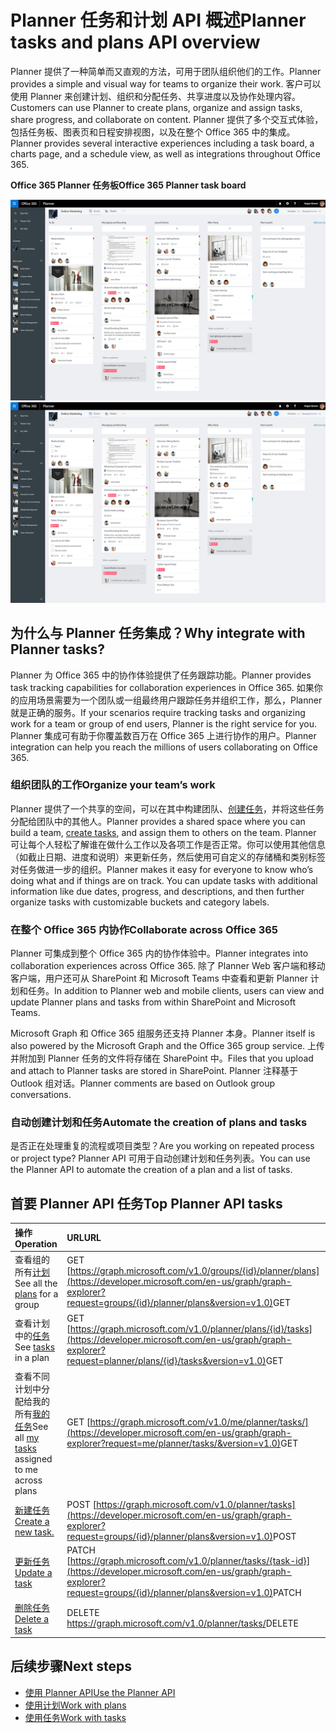 # <a name="planner-tasks-and-plans-api-overview"></a><span data-ttu-id="cab3b-101">Planner 任务和计划 API 概述</span><span class="sxs-lookup"><span data-stu-id="cab3b-101">Planner tasks and plans API overview</span></span>
<span data-ttu-id="cab3b-102">Planner 提供了一种简单而又直观的方法，可用于团队组织他们的工作。</span><span class="sxs-lookup"><span data-stu-id="cab3b-102">Planner provides a simple and visual way for teams to organize their work.</span></span> <span data-ttu-id="cab3b-103">客户可以使用 Planner 来创建计划、组织和分配任务、共享进度以及协作处理内容。</span><span class="sxs-lookup"><span data-stu-id="cab3b-103">Customers can use Planner to create plans, organize and assign tasks, share progress, and collaborate on content.</span></span>  <span data-ttu-id="cab3b-104">Planner 提供了多个交互式体验，包括任务板、图表页和日程安排视图，以及在整个 Office 365 中的集成。</span><span class="sxs-lookup"><span data-stu-id="cab3b-104">Planner provides several interactive experiences including a task board, a charts page, and a schedule view, as well as integrations throughout Office 365.</span></span>

<span data-ttu-id="cab3b-105">**Office 365 Planner 任务板**</span><span class="sxs-lookup"><span data-stu-id="cab3b-105">**Office 365 Planner task board**</span></span>

<span data-ttu-id="cab3b-106">![Office 365 Planner 任务板的屏幕截图](images/plannerboard.png "Planner 板的图像")</span><span class="sxs-lookup"><span data-stu-id="cab3b-106">![Screenshot of an Office 365 Planner task board](images/plannerboard.png "Image of Planner board")</span></span>


## <a name="why-integrate-with-planner-tasks"></a><span data-ttu-id="cab3b-107">为什么与 Planner 任务集成？</span><span class="sxs-lookup"><span data-stu-id="cab3b-107">Why integrate with Planner tasks?</span></span>
<span data-ttu-id="cab3b-108">Planner 为 Office 365 中的协作体验提供了任务跟踪功能。</span><span class="sxs-lookup"><span data-stu-id="cab3b-108">Planner provides task tracking capabilities for collaboration experiences in Office 365.</span></span> <span data-ttu-id="cab3b-109">如果你的应用场景需要为一个团队或一组最终用户跟踪任务并组织工作，那么，Planner 就是正确的服务。</span><span class="sxs-lookup"><span data-stu-id="cab3b-109">If your scenarios require tracking tasks and organizing work for a team or group of end users, Planner is the right service for you.</span></span> <span data-ttu-id="cab3b-110">Planner 集成可有助于你覆盖数百万在 Office 365 上进行协作的用户。</span><span class="sxs-lookup"><span data-stu-id="cab3b-110">Planner integration can help you reach the millions of users collaborating on Office 365.</span></span> 

### <a name="organize-your-teams-work"></a><span data-ttu-id="cab3b-111">组织团队的工作</span><span class="sxs-lookup"><span data-stu-id="cab3b-111">Organize your team’s work</span></span>
<span data-ttu-id="cab3b-112">Planner 提供了一个共享的空间，可以在其中构建团队、[创建任务](../api-reference/v1.0/api/planner_post_tasks.md)，并将这些任务分配给团队中的其他人。</span><span class="sxs-lookup"><span data-stu-id="cab3b-112">Planner provides a shared space where you can build a team, [create tasks](../api-reference/v1.0/api/planner_post_tasks.md), and assign them to others on the team.</span></span> <span data-ttu-id="cab3b-113">Planner 可让每个人轻松了解谁在做什么工作以及各项工作是否正常。你可以使用其他信息（如截止日期、进度和说明）来更新任务，然后使用可自定义的存储桶和类别标签对任务做进一步的组织。</span><span class="sxs-lookup"><span data-stu-id="cab3b-113">Planner makes it easy for everyone to know who’s doing what and if things are on track. You can update tasks with additional information like due dates, progress, and descriptions, and then further organize tasks with customizable buckets and category labels.</span></span>   

### <a name="collaborate-across-office-365"></a><span data-ttu-id="cab3b-114">在整个 Office 365 内协作</span><span class="sxs-lookup"><span data-stu-id="cab3b-114">Collaborate across Office 365</span></span>
<span data-ttu-id="cab3b-115">Planner 可集成到整个 Office 365 内的协作体验中。</span><span class="sxs-lookup"><span data-stu-id="cab3b-115">Planner integrates into collaboration experiences across Office 365.</span></span> <span data-ttu-id="cab3b-116">除了 Planner Web 客户端和移动客户端，用户还可从 SharePoint 和 Microsoft Teams 中查看和更新 Planner 计划和任务。</span><span class="sxs-lookup"><span data-stu-id="cab3b-116">In addition to Planner web and mobile clients, users can view and update Planner plans and tasks from within SharePoint and Microsoft Teams.</span></span>  

<span data-ttu-id="cab3b-117">Microsoft Graph 和 Office 365 组服务还支持 Planner 本身。</span><span class="sxs-lookup"><span data-stu-id="cab3b-117">Planner itself is also powered by the Microsoft Graph and the Office 365 group service.</span></span> <span data-ttu-id="cab3b-118">上传并附加到 Planner 任务的文件将存储在 SharePoint 中。</span><span class="sxs-lookup"><span data-stu-id="cab3b-118">Files that you upload and attach to Planner tasks are stored in SharePoint.</span></span> <span data-ttu-id="cab3b-119">Planner 注释基于 Outlook 组对话。</span><span class="sxs-lookup"><span data-stu-id="cab3b-119">Planner comments are based on Outlook group conversations.</span></span>

<!-- Add image
Note: Put an image here showing the relationship between Planner and other things
-->

### <a name="automate-the-creation-of-plans-and-tasks"></a><span data-ttu-id="cab3b-120">自动创建计划和任务</span><span class="sxs-lookup"><span data-stu-id="cab3b-120">Automate the creation of plans and tasks</span></span>
<span data-ttu-id="cab3b-121">是否正在处理重复的流程或项目类型？</span><span class="sxs-lookup"><span data-stu-id="cab3b-121">Are you working on repeated process or project type?</span></span> <span data-ttu-id="cab3b-122">Planner API 可用于自动创建计划和任务列表。</span><span class="sxs-lookup"><span data-stu-id="cab3b-122">You can use the Planner API to automate the creation of a plan and a list of tasks.</span></span>  
 
## <a name="top-planner-api-tasks"></a><span data-ttu-id="cab3b-123">首要 Planner API 任务</span><span class="sxs-lookup"><span data-stu-id="cab3b-123">Top Planner API tasks</span></span>

|<span data-ttu-id="cab3b-124">操作</span><span class="sxs-lookup"><span data-stu-id="cab3b-124">Operation</span></span>|<span data-ttu-id="cab3b-125">URL</span><span class="sxs-lookup"><span data-stu-id="cab3b-125">URL</span></span>|
|:--------|:--|
|<span data-ttu-id="cab3b-126">查看组的所有[计划](../api-reference/beta/resources/plannerplan.md)</span><span class="sxs-lookup"><span data-stu-id="cab3b-126">See all the [plans](../api-reference/beta/resources/plannerplan.md) for a group</span></span>|<span data-ttu-id="cab3b-127">GET [https://graph.microsoft.com/v1.0/groups/{id}/planner/plans](https://developer.microsoft.com/en-us/graph/graph-explorer?request=groups/{id}/planner/plans&version=v1.0)</span><span class="sxs-lookup"><span data-stu-id="cab3b-127">GET</span></span>|
|<span data-ttu-id="cab3b-128">查看计划中的[任务](../api-reference/beta/resources/plannertask.md)</span><span class="sxs-lookup"><span data-stu-id="cab3b-128">See [tasks](../api-reference/beta/resources/plannertask.md) in a plan</span></span>|<span data-ttu-id="cab3b-129">GET [https://graph.microsoft.com/v1.0/planner/plans/{id}/tasks](https://developer.microsoft.com/en-us/graph/graph-explorer?request=planner/plans/{id}/tasks&version=v1.0)</span><span class="sxs-lookup"><span data-stu-id="cab3b-129">GET</span></span>|
|<span data-ttu-id="cab3b-130">查看不同计划中分配给我的所有[我的任务](../api-reference/beta/api/planneruser_list_tasks.md)</span><span class="sxs-lookup"><span data-stu-id="cab3b-130">See all [my tasks](../api-reference/beta/api/planneruser_list_tasks.md) assigned to me across plans</span></span>|<span data-ttu-id="cab3b-131">GET [https://graph.microsoft.com/v1.0/me/planner/tasks/](https://developer.microsoft.com/en-us/graph/graph-explorer?request=me/planner/tasks/&version=v1.0)</span><span class="sxs-lookup"><span data-stu-id="cab3b-131">GET</span></span>|
|[<span data-ttu-id="cab3b-132">新建任务</span><span class="sxs-lookup"><span data-stu-id="cab3b-132">Create a new task.</span></span>](../api-reference/v1.0/api/planner_post_tasks.md)|<span data-ttu-id="cab3b-133">POST [https://graph.microsoft.com/v1.0/planner/tasks](https://developer.microsoft.com/en-us/graph/graph-explorer?request=groups/{id}/planner/plans&version=v1.0)</span><span class="sxs-lookup"><span data-stu-id="cab3b-133">POST</span></span>|
|[<span data-ttu-id="cab3b-134">更新任务</span><span class="sxs-lookup"><span data-stu-id="cab3b-134">Update a task</span></span>](../api-reference/v1.0/api/plannertask_update.md)|<span data-ttu-id="cab3b-135">PATCH [https://graph.microsoft.com/v1.0/planner/tasks/{task-id}](https://developer.microsoft.com/en-us/graph/graph-explorer?request=groups/{id}/planner/plans&version=v1.0)</span><span class="sxs-lookup"><span data-stu-id="cab3b-135">PATCH</span></span>|
|[<span data-ttu-id="cab3b-136">删除任务</span><span class="sxs-lookup"><span data-stu-id="cab3b-136">Delete a task</span></span>](../api-reference/v1.0/api/plannertask_delete.md)|<span data-ttu-id="cab3b-137">DELETE [https://graph.microsoft.com/v1.0/planner/tasks/<id>](https://developer.microsoft.com/en-us/graph/graph-explorer?request=groups/{id}/planner/plans&version=v1.0)</span><span class="sxs-lookup"><span data-stu-id="cab3b-137">DELETE</span></span>|


## <a name="next-steps"></a><span data-ttu-id="cab3b-138">后续步骤</span><span class="sxs-lookup"><span data-stu-id="cab3b-138">Next steps</span></span>

- [<span data-ttu-id="cab3b-139">使用 Planner API</span><span class="sxs-lookup"><span data-stu-id="cab3b-139">Use the Planner API</span></span>](../api-reference/v1.0/resources/planner_overview.md)
- [<span data-ttu-id="cab3b-140">使用计划</span><span class="sxs-lookup"><span data-stu-id="cab3b-140">Work with plans</span></span>](../api-reference/v1.0/resources/planner_overview.md#plans)
- [<span data-ttu-id="cab3b-141">使用任务</span><span class="sxs-lookup"><span data-stu-id="cab3b-141">Work with tasks</span></span>](../api-reference/v1.0/resources/planner_overview.md#tasks)
